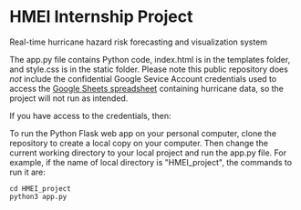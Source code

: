 # HMEI Internship Project
Real-time hurricane hazard risk forecasting and visualization system

The app.py file contains Python code, index.html is in the templates folder, and style.css is in the static folder. Please note this public repository does *not* include the confidential Google Sevice Account credentials used to access the [Google Sheets spreadsheet](https://docs.google.com/spreadsheets/d/1_LvG_YsTzN9JDWHaJgZvPLsq3WZGeOJJEHSBYSEj5uI/edit?usp=sharing) containing hurricane data, so the project will not run as intended. 

If you have access to the credentials, then: 

To run the Python Flask web app on your personal computer, clone the repository to create a local copy on your computer. Then change the current working directory to your local project and run the app.py file. For example, if the name of local directory is "HMEI_project", the commands to run it are:

```
cd HMEI_project
python3 app.py
```

